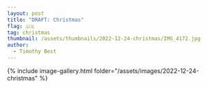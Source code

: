 ```yaml
---
layout: post
title: "DRAFT: Christmas"
flag: 🇺🇸
tag: christmas
thumbnail: /assets/thumbnails/2022-12-24-christmas/IMG_4172.jpg
author:
  - Timothy Best
---
```


{% include image-gallery.html folder="/assets/images/2022-12-24-christmas" %}
